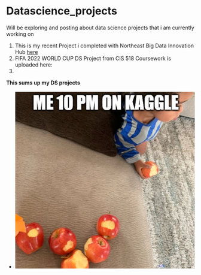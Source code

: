 # Datascience_projects
Will be exploring and posting about data science projects that i am currently working on

1. This is my recent Project i completed with Northeast Big Data Innovation Hub [here](https://colab.research.google.com/drive/1qTvct7K3Bd4EJSAQngu8Z7occhUSosQk?usp=sharing)
2. FIFA 2022 WORLD CUP DS Project from CIS 518 Coursework is uploaded here:
3. 
**This sums up my DS projects**
- ![](https://github.com/Lande21/Datascience_projects/blob/main/kaggle.png)
